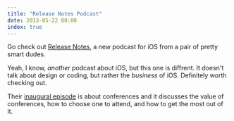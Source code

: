 ```yaml
---
title: "Release Notes Podcast"
date: 2013-05-22 00:00
index: true
---
```


Go check out [Release Notes](http://releasenotes.tv), a new podcast for iOS from a pair of pretty smart dudes.

Yeah, I know, _another_ podcast about iOS, but this one is diffrent. It doesn't talk about design or coding, but rather the _business_ of iOS. Definitely worth checking out.

Their [inaugural episode](http://releasenotes.tv/1-conference-junkies/) is about conferences and it discusses the value of conferences, how to choose one to attend, and how to get the most out of it.

<!-- more -->
